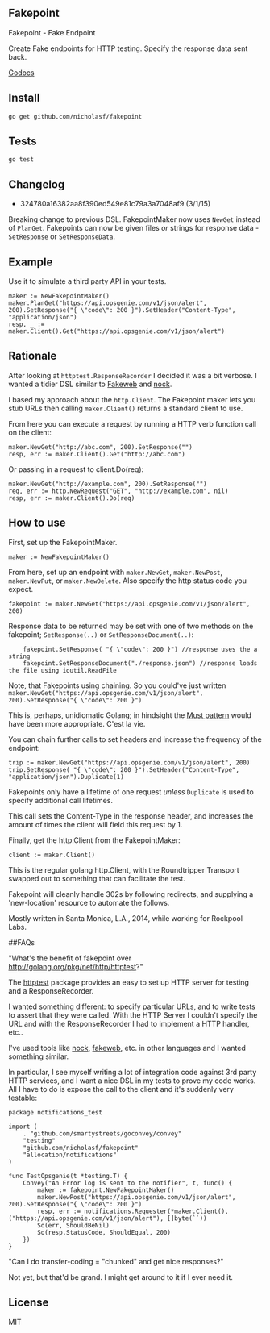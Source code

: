 ## Fakepoint

Fakepoint - Fake Endpoint

Create Fake endpoints for HTTP testing. Specify the response data sent back.

[Godocs](http://godoc.org/github.com/nicholasf/fakepoint)

## Install

`go get github.com/nicholasf/fakepoint`


## Tests

`go test`

## Changelog

* 324780a16382aa8f390ed549e81c79a3a7048af9 (3/1/15)

Breaking change to previous DSL. FakepointMaker now uses `NewGet` instead of `PlanGet`. Fakepoints can now be given files *or* strings for response data - `SetResponse` or `SetResponseData`.

## Example

Use it to simulate a third party API in your tests. 

```golang
maker := NewFakepointMaker()
maker.PlanGet("https://api.opsgenie.com/v1/json/alert", 200).SetResponse("{ \"code\": 200 }").SetHeader("Content-Type", "application/json")
resp, _ := maker.Client().Get("https://api.opsgenie.com/v1/json/alert")
```

## Rationale

After looking at `httptest.ResponseRecorder` I decided it was a bit verbose. I wanted a tidier DSL similar to [Fakeweb](https://github.com/chrisk/fakeweb) and [nock](https://github.com/pgte/nock).

I based my approach about the `http.Client`. The Fakepoint maker lets you stub URLs then calling `maker.Client()` returns a standard client to use.

From here you can execute a request by running a HTTP verb function call on the client:

```
maker.NewGet("http://abc.com", 200).SetResponse("")
resp, err := maker.Client().Get("http://abc.com")
```
Or passing in a request to client.Do(req):

```
maker.NewGet("http://example.com", 200).SetResponse("")
req, err := http.NewRequest("GET", "http://example.com", nil)
resp, err := maker.Client().Do(req)
```

## How to use
First, set up the FakepointMaker.

```golang
maker := NewFakepointMaker()
```

From here, set up an endpoint with `maker.NewGet`, `maker.NewPost`, `maker.NewPut`, or `maker.NewDelete`. Also specify the http status code you expect.

```golang
fakepoint := maker.NewGet("https://api.opsgenie.com/v1/json/alert", 200)
```

Response data to be returned may be set with one of two methods on the fakepoint; `SetResponse(..)` or `SetResponseDocument(..)`:

```golang
	fakepoint.SetResponse( "{ \"code\": 200 }") //response uses the a string
	fakepoint.SetResponseDocument("./response.json") //response loads the file using ioutil.ReadFile
```

Note, that Fakepoints using chaining. So you could've just written `maker.NewGet("https://api.opsgenie.com/v1/json/alert", 200).SetResponse("{ \"code\": 200 }")`

This is, perhaps, unidiomatic Golang; in hindsight the [Must pattern](http://golang.org/pkg/text/template/#Must) would have been more appropriate. C'est la vie.

You can chain further calls to set headers and increase the frequency of the endpoint:

``` golang
trip := maker.NewGet("https://api.opsgenie.com/v1/json/alert", 200)
trip.SetResponse( "{ \"code\": 200 }").SetHeader("Content-Type", "application/json").Duplicate(1)
```

Fakepoints only have a lifetime of one request *unless* `Duplicate` is used to specify additional call lifetimes.

This call sets the Content-Type in the response header, and increases the amount of times the client will field this request by 1.

Finally, get the http.Client from the FakepointMaker:

```golang
client := maker.Client()
```

This is the regular golang http.Client, with the Roundtripper Transport swapped out to something that can facilitate the test.

Fakepoint will cleanly handle 302s by following redirects, and supplying a 'new-location' resource to automate the follows.

Mostly written in Santa Monica, L.A., 2014, while working for Rockpool Labs.

##FAQs

"What's the benefit of fakepoint over http://golang.org/pkg/net/http/httptest?"

The [httptest](http://golang.org/pkg/net/http/httptest/) package provides an easy to set up HTTP server for testing and a ResponseRecorder. 

I wanted something different: to specify particular URLs, and to write tests to assert that they were called. With the HTTP Server I couldn't specify the URL and with the ResponseRecorder I had to implement a HTTP handler, etc..

I've used tools like [nock](https://github.com/pgte/nock), [fakeweb](https://github.com/chrisk/fakeweb), etc. in other languages and I wanted something similar.

In particular, I see myself writing a lot of integration code against 3rd party HTTP services, and I want a nice DSL in my tests to prove my code works. All I have to do is expose the call to the client and it's suddenly very testable:

```golang
package notifications_test

import (
	. "github.com/smartystreets/goconvey/convey"
	"testing"
	"github.com/nicholasf/fakepoint"
	"allocation/notifications"
)

func TestOpsgenie(t *testing.T) {
	Convey("An Error log is sent to the notifier", t, func() {
		maker := fakepoint.NewFakepointMaker()
		maker.NewPost("https://api.opsgenie.com/v1/json/alert", 200).SetResponse("{ \"code\": 200 }")
		resp, err := notifications.Requester(*maker.Client(), ("https://api.opsgenie.com/v1/json/alert"), []byte(``))
		So(err, ShouldBeNil)
		So(resp.StatusCode, ShouldEqual, 200)
	})
}

```

"Can I do transfer-coding = "chunked" and get nice responses?"

Not yet, but that'd be grand. I might get around to it if I ever need it.

## License

MIT